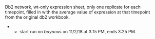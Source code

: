 Db2 network, wt-only expression sheet, only one replicate for each timepoint, filled in with the average value of expression at that timepoint from the original db2 workbook.
* * start run on _bayanus_ on 11/2/18 at 3:15 PM, ends 3:25 PM.
